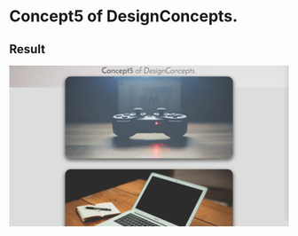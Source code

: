 Concept5 of DesignConcepts.
==============================

Result
-----------
<p align="center">
  <img src="c5.png"/>
</p>
